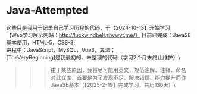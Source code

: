 # Java-Attempted

这些只是我用于记录自己学习历程的代码，于【2024-10-13】开始学习\
【Web学习展示网站：http://luckwindbell.zhywyt.me/】
目前已完成：JavaSE基本使用，HTML-5，CSS-3;\
进程中：JavaScript，MySQL，Vue3，算法；\
[TheVeryBeginning]是我最初的、未整理的代码（学习2个月末终止维护）\
>>> 由于某些原因，我将尽可能用英文，规范注解、注释、命名\
对此仓库，首要是为了发现不足、解决错误、能力提升而作\
>>> JavaSE基本（【2025-2-19】完成学习，共历130天）\
